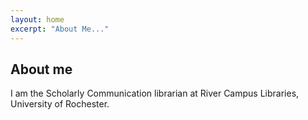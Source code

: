 ```yaml
---
layout: home
excerpt: "About Me..."
---
```


## About me

I am the Scholarly Communication librarian at River Campus Libraries, University of Rochester.
